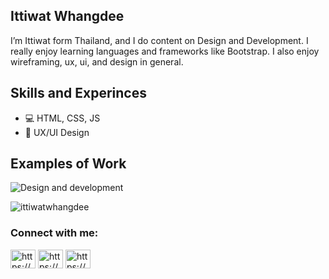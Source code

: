## Ittiwat Whangdee
I’m Ittiwat form Thailand, and I do content on Design and Development. I really enjoy learning languages and frameworks like Bootstrap. I also enjoy wireframing, ux, ui, and design in general.

## Skills and Experinces
* 💻 HTML, CSS, JS
* 📱 UX/UI Design

## Examples of Work
![Design and development](https://www.img.in.th/images/19b3c590374f68d413c6a88161e1ed90.png)

<p align="left"> <img src="https://komarev.com/ghpvc/?username=ittiwatwhangdee&label=Profile%20views&color=0e75b6&style=flat" alt="ittiwatwhangdee" /> </p>

<h3 align="left">Connect with me:</h3>
<p align="left">
<a href="https://linkedin.com/in/https://www.linkedin.com/in/ittiwat-whangdee-8227111a1" target="blank"><img align="center" src="https://raw.githubusercontent.com/rahuldkjain/github-profile-readme-generator/master/src/images/icons/Social/linked-in-alt.svg" alt="https://www.linkedin.com/in/ittiwat-whangdee-8227111a1" height="30" width="40" /></a>
<a href="https://fb.com/https://web.facebook.com/fahut.ittiwat/" target="blank"><img align="center" src="https://raw.githubusercontent.com/rahuldkjain/github-profile-readme-generator/master/src/images/icons/Social/facebook.svg" alt="https://web.facebook.com/fahut.ittiwat/" height="30" width="40" /></a>
<a href="https://instagram.com/https://www.instagram.com/fhutzchx" target="blank"><img align="center" src="https://raw.githubusercontent.com/rahuldkjain/github-profile-readme-generator/master/src/images/icons/Social/instagram.svg" alt="https://www.instagram.com/fhutzchx" height="30" width="40" /></a>
</p>

<!--
**zharente/zharente** is a ✨ _special_ ✨ repository because its `README.md` (this file) appears on your GitHub profile.

Here are some ideas to get you started:

- 🔭 I’m currently working on ...
- 🌱 I’m currently learning ...
- 👯 I’m looking to collaborate on ...
- 🤔 I’m looking for help with ...
- 💬 Ask me about ...
- 📫 How to reach me: ...
- 😄 Pronouns: ...
- ⚡ Fun fact: ...
-->
